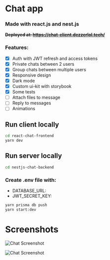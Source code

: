 # Chat app
### Made with react.js and nest.js
<s><b> Deployed at: https://chat-client.dezzerlol.tech/ </b></s>

### Features:
- [x] Auth with JWT refresh and access tokens
- [x] Private chats between 2 users
- [x] Group chats between multiple users
- [x] Responsive design
- [x] Dark mode 
- [x] Custom ui-kit with storybook
- [x] Some tests
- [ ] Attach files to message
- [ ] Reply to messages
- [ ] Animations

## Run client locally

```bash
cd react-chat-frontend
yarn dev
```

## Run server locally

```bash
cd nestjs-chat-backend
```

### Create .env file with:
 - DATABASE_URL:
 - JWT_SECRET_KEY:

```bash
yarn prisma db push
yarn start:dev
```

# Screenshots
![Chat Screenshot](https://raw.githubusercontent.com/dezzerlol/react-nestjs-chat/master/assets/chat_screenshot1.png)


![Chat Screenshot](https://raw.githubusercontent.com/dezzerlol/react-nestjs-chat/master/assets/chat_screenshot3.png)
